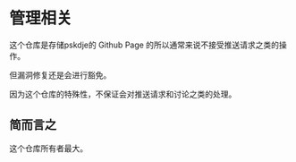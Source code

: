 # 管理相关

这个仓库是存储pskdje的 Github Page 的所以通常来说不接受推送请求之类的操作。

但漏洞修复还是会进行豁免。

因为这个仓库的特殊性，不保证会对推送请求和讨论之类的处理。

## 简而言之

这个仓库所有者最大。
